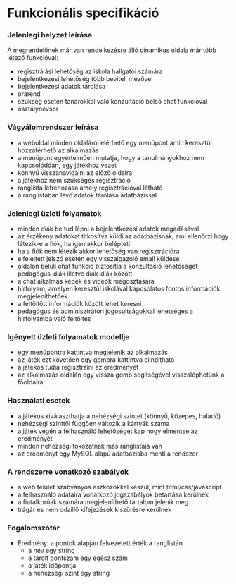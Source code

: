 # Funkcionális specifikáció

### Jelenlegi helyzet leírása
A megrendelőnek már van rendelkezésre álló dinamikus oldala már több létező funkcióval:
- regisztrálási lehetőség az iskola hallgatói számára
- bejelentkezési lehetőség több beviteli mezővel
- bejelentkezési adatok tárolása
- órarend 
- szükség esetén tanárokkal való konzultáció belső chat funkcióval
- osztálynévsor

### Vágyálomrendszer leírása
- a weboldal minden oldaláról elérhető egy menüpont amin keresztül hozzáférhető az alkalmazás
- a menüpont egyértelműen mutatja, hogy a tanulmányokhoz nem kapcsolódóan, egy játékhoz vezet
- könnyű visszanavigálni az előző oldalra
- a játékhoz nem szükséges regisztráció
- ranglista létrehozása amely regisztrációval látható
- a ranglistában lévő adatok tárolása adatbázissal

### Jelenlegi üzleti folyamatok
- minden diák be tud lépni a bejelentkezési adatok megadásával
- az érzékeny adatokat titkosítva küldi az adatbázisnak, ami ellenőrzi hogy létezik-e a fiók, 
  ha igen akkor belépteti
- ha a fiók nem létezik akkor lehetőség van regisztrációra
- elfelejtett jelszó esetén egy visszaigazoló email küldése
- oldalon belüli chat funkció biztosítja a konzultáció lehetőségét 
  pedagógus-diák illetve diák-diák között
- a chat alkalmas képek és videók megosztására
- hírfolyam, amelyen keresztül iskolával kapcsolatos fontos információk megjeleníthetőek
- a feltöltött információk között lehet keresni
- pedagógus és adminisztrátori jogosultságokkal lehetséges a hírfolyamba való feltöltés

### Igényelt üzleti folyamatok modellje
- egy menüpontra kattintva megjelenik az alkalmazás
- az játék ezt követően egy gombra kattintva elindítható
- a játékos tudja regisztrálni az eredményét
- az alkalmazás oldalán egy vissza gomb segítségével visszaléphetünk a főoldalra

### Használati esetek
- a játékos kiválaszthatja a nehézségi szintet (könnyű, közepes, haladó)
- nehézségi szinttől függően változik a kártyák száma
- a játék végén a felhasználó lehetőséget kap hogy elmentse az eredményét
- minden nehézségi fokozatnak más ranglistája van
- az eredményt egy MySQL alapú adatbázisba menti a rendszer

### A rendszerre vonatkozó szabályok
- a web felület szabványos eszközökkel készül, mint html/css/javascript.
- a felhasználó adataira vonatkozó jogszabályok betartása kerülnek
- a fiatalkorúak számára megjeleníthető tartalom jelenik meg
- trágár és nem odaillő kifejezések kiszűrésre kerülnek

### Fogalomszótár
- Eredmény: a pontok alapján felvezetett érték a ranglistán
	- a név egy string
	- a tárolt pontszám egy egész szám
	- a játék időpontja
	- a nehézségi szint egy string
